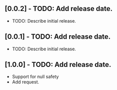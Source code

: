 ## [0.0.2] - TODO: Add release date.

* TODO: Describe initial release.

## [0.0.1] - TODO: Add release date.

* TODO: Describe initial release.

## [1.0.0] - TODO: Add release date.

* Support for null safety
* Add request.
